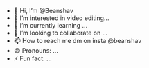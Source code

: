 - 👋 Hi, I’m @Beanshav
- 👀 I’m interested in video editing...
- 🌱 I’m currently learning ...
- 💞️ I’m looking to collaborate on ...
- 📫 How to reach me dm on insta @beanshav
- 😄 Pronouns: ...
- ⚡ Fun fact: ...

<!---
Beanshav/Beanshav is a ✨ special ✨ repository because its `README.md` (this file) appears on your GitHub profile.
You can click the Preview link to take a look at your changes.
--->
